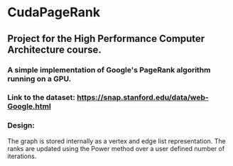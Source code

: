 # CudaPageRank
## Project for the High Performance Computer Architecture course.
### A simple implementation of Google's PageRank algorithm running on a GPU.
### Link to the dataset: https://snap.stanford.edu/data/web-Google.html


### Design:
The graph is stored internally as a vertex and edge list representation. The ranks are updated using the Power method over a user defined number of iterations.
